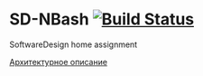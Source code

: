 # SD-NBash [![Build Status](https://travis-ci.com/ZhekehZ/SD-NBash.svg?branch=nbash-shell-dev)](https://travis-ci.com/ZhekehZ/SD-NBash)
SoftwareDesign home assignment

[Архитектурное описание](https://github.com/ZhekehZ/SD-NBash/blob/master/docs/Architecture_ref.md)
